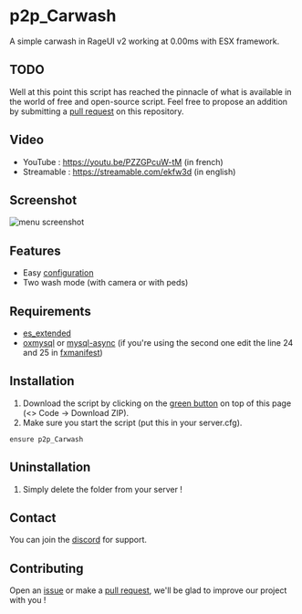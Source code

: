 # p2p_Carwash

A simple carwash in RageUI v2 working at 0.00ms with ESX framework.

## TODO

Well at this point this script has reached the pinnacle of what is available in the world of free and open-source script. Feel free to propose an addition by submitting a [pull request](https://github.com/Path-to-Precision/p2p_Carwash/pulls) on this repository.

## Video
* YouTube : https://youtu.be/PZZGPcuW-tM (in french)
* Streamable : https://streamable.com/ekfw3d (in english)

## Screenshot
![menu screenshot](https://cdn.discordapp.com/attachments/658236178268684291/1168272230757707796/image.png?ex=6551294d&is=653eb44d&hm=e55413445cd5cad83e0c403da3745249af77e6c8cf25543da03d52f8b17ea176&)

## Features
* Easy [configuration](https://github.com/Path-to-Precision/p2p_Carwash/blob/main/shared/config.lua)
* Two wash mode (with camera or with peds)

## Requirements
* [es_extended](https://github.com/esx-framework/esx_core/tree/main/%5Bcore%5D/es_extended)
* [oxmysql](https://github.com/overextended/oxmysql) or [mysql-async](https://github.com/brouznouf/fivem-mysql-async) (if you're using the second one edit the line 24 and 25 in [fxmanifest](https://github.com/Path-to-Precision/p2p_Carwash/blob/main/fxmanifest.lua))

## Installation
1. Download the script by clicking on the [green button](https://github.com/Path-to-Precision/p2p_Carwash/archive/refs/heads/main.zip) on top of this page (<> Code -> Download ZIP).
2. Make sure you start the script (put this in your server.cfg).
```
ensure p2p_Carwash
```

## Uninstallation

1. Simply delete the folder from your server !

## Contact

You can join the [discord](https://discord.gg/5K5CHmVnUb) for support.

## Contributing

Open an [issue](https://github.com/Path-to-Precision/p2p_Carwash/issues/new) or make a [pull request](https://github.com/Path-to-Precision/p2p_Carwash/pulls), we'll be glad to improve our project with you !

